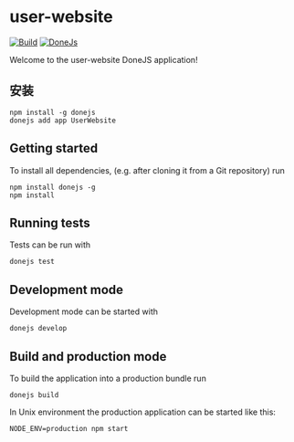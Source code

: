 # user-website
[![Build](https://img.shields.io/badge/build-passing-brightgreen.svg)](https://github.com/weswu/UserWebsite)
[![DoneJs](https://img.shields.io/badge/donejs-passing-brightgreen.svg)](https://donejs.com)  

Welcome to the user-website DoneJS application!

## 安装
```
npm install -g donejs
donejs add app UserWebsite
```

## Getting started

To install all dependencies, (e.g. after cloning it from a Git repository) run

```
npm install donejs -g
npm install
```

## Running tests

Tests can be run with

```
donejs test
```

## Development mode

Development mode can be started with

```
donejs develop
```

## Build and production mode

To build the application into a production bundle run

```
donejs build
```

In Unix environment the production application can be started like this:

```
NODE_ENV=production npm start
```
